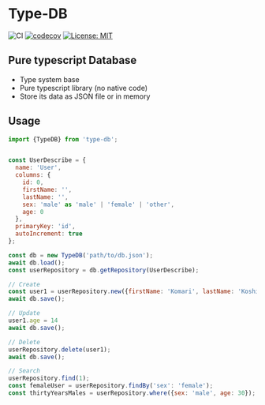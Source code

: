 # Type-DB
![CI](https://github.com/moritanian/type-db/workflows/CI/badge.svg)
[![codecov](https://codecov.io/gh/moritanian/type-db/branch/master/graph/badge.svg)](https://codecov.io/gh/moritanian/type-db)
[![License: MIT](https://img.shields.io/badge/License-MIT-green.svg)](https://opensource.org/licenses/MIT)

## Pure typescript Database
- Type system base
- Pure typescript library (no native code)
- Store its data as JSON file or in memory

## Usage
```javascript
import {TypeDB} from 'type-db';


const UserDescribe = {
  name: 'User',
  columns: {
    id: 0,
    firstName: '',
    lastName: '',
    sex: 'male' as 'male' | 'female' | 'other',
    age: 0
  },
  primaryKey: 'id',
  autoIncrement: true
};

const db = new TypeDB('path/to/db.json');
await db.load();
const userRepository = db.getRepository(UserDescribe);

// Create
const user1 = userRepository.new({firstName: 'Komari', lastName: 'Koshigaya', sex: 'female', age: 13});
await db.save();

// Update
user1.age = 14
await db.save();

// Delete
userRepository.delete(user1);
await db.save();

// Search
userRepository.find(1);
const femaleUser = userRepository.findBy('sex': 'female');
const thirtyYearsMales = userRepository.where({sex: 'male', age: 30});



```